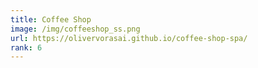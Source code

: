 ```yaml
---
title: Coffee Shop
image: /img/coffeeshop_ss.png
url: https://olivervorasai.github.io/coffee-shop-spa/
rank: 6
---
```


